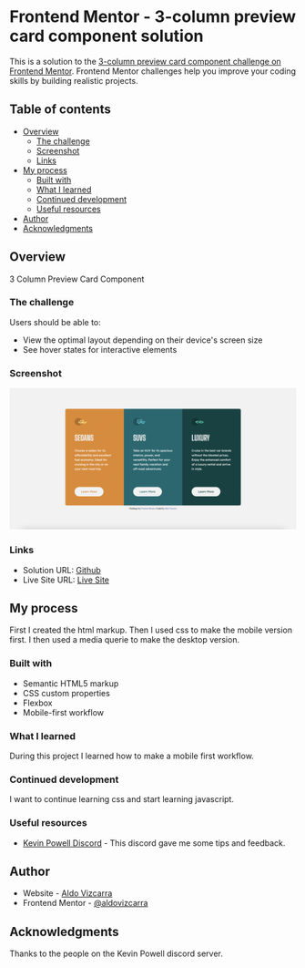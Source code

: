 # Frontend Mentor - 3-column preview card component solution

This is a solution to the [3-column preview card component challenge on Frontend Mentor](https://www.frontendmentor.io/challenges/3column-preview-card-component-pH92eAR2-). Frontend Mentor challenges help you improve your coding skills by building realistic projects.

## Table of contents

- [Overview](#overview)
  - [The challenge](#the-challenge)
  - [Screenshot](#screenshot)
  - [Links](#links)
- [My process](#my-process)
  - [Built with](#built-with)
  - [What I learned](#what-i-learned)
  - [Continued development](#continued-development)
  - [Useful resources](#useful-resources)
- [Author](#author)
- [Acknowledgments](#acknowledgments)

## Overview

3 Column Preview Card Component

### The challenge

Users should be able to:

- View the optimal layout depending on their device's screen size
- See hover states for interactive elements

### Screenshot

![](images/3-column-screenshot.png)

### Links

- Solution URL: [Github](https://github.com/aldovizcarra/3-column-preview-card-component)
- Live Site URL: [Live Site](https://aldovizcarra.github.io/3-column-preview-card-component/)

## My process

First I created the html markup. Then I used css to make the mobile version first. I then used a media querie to make the desktop version.

### Built with

- Semantic HTML5 markup
- CSS custom properties
- Flexbox
- Mobile-first workflow

### What I learned

During this project I learned how to make a mobile first workflow.

### Continued development

I want to continue learning css and start learning javascript.

### Useful resources

- [Kevin Powell Discord](https://discord.gg/wqTAvQJE) - This discord gave me some tips and feedback.

## Author

- Website - [Aldo Vizcarra](https://github.com/aldovizcarra)
- Frontend Mentor - [@aldovizcarra](https://www.frontendmentor.io/profile/aldovizcarra)

## Acknowledgments

Thanks to the people on the Kevin Powell discord server.
